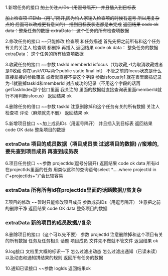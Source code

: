 1.新增任务的接口
~~加上关注人IDs（用逗号隔开）  并且插入到目标表~~

~~加上检查项 ITEMs（用".,"隔开,因为怕人家输入检查项的时候有逗号 所以用复杂点的  后面可以改成更有意义的） 插到目标表状态都是未完成~~
~~返回结果
code ok
data：整条任务的数据
extraData：
这个任务的所有检查项数据~~

2.修改任务的接口
~~只能修改 检查项 和任务描述
首先先把之前所有和这个任务有关的关注人 检查项 都删掉 再插入 
返回结果
code ok
data：
整条任务的数据
extraData：
这个任务的所有检查项数据

3.收藏任务的接口
~~参数 taskId  memberId  isfocus（1为收藏,-1为取消收藏或者是0收藏 你在taskVO写两个public static final int）
不管之前的focus状态是什么 直接拿接的参数覆盖
或者就直接不要这个字段   参数isfocus为1 就在表里面插记录 为-1就删掉taskId和memberId 对应成功的记录（不用这个字段的话再getTaskIndex那个接口里面 我关注的 里面的数据就直接查询表里面memberId就行不用判断isfocus）
返回结果 ok

4.删除任务的借口
~~参数 taskId
注意删除掉和这个任务有关的所有数据    关注人 检查项  评论（麻烦就先不删）
返回结果 ok

5.新增项目接口
~~加上成员IDs（用逗号隔开）  并且插入到目标表
返回结果
code OK
data 整条项目的数据

### extraData 项目的成员数据（项目成员表 过滤项目的数据)  //蛮难的,要先查到项目成员 再查到成员表

6.项目任务接口
~~参数 projectIds(逗号分隔开)
返回结果
code ok
data 所有id在projectIds里面的任务  用类似这种的查询语句select *.....where  projectId  in ("+projectIds+")"会比较容易

### extraData 所有所有id在projectIds里面的话题数据//蛮复杂

7.项目的修改
~~暂时只能修改项目成员  参数成员IDs（用逗号隔开）
注意把之前的删除干净
返回结果
code OK
data 整条项目的数据
 
### extraData 新的项目的成员数据//复杂

8.删除项目的接口（这个可以先不要）
参数 projectId
注意删除掉和这个项目有关的所有数据 任务及任务相关 话题 项目成员 文件先不做就不管文件
返回结果 ok

9.log接口
文档里大概的标识一下  怎么过滤出动态 怎么过滤出通知（已读未读） 以及动态和通知拼结果的规则
返回所有任务的数据

10.通知已读接口
~~参数  logIds
返回结果ok




